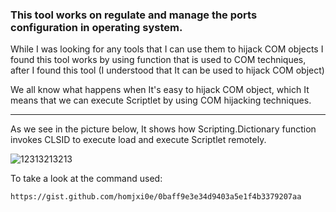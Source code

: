 ### This tool works on regulate and manage the ports configuration in operating system.
While I was looking for any tools that I can use them to hijack COM objects I found this tool works by using function that is used to COM techniques, after I found this tool (I understood that It can be used to hijack COM object)




We all know what happens when It's easy to hijack COM object, which It means that we can execute Scriptlet by using COM hijacking techniques.



* * * * * * * * * * * * * * * * * * * * * * * * * * * * * * * * * * * * * * 




As we see in the picture below, It shows how Scripting.Dictionary function invokes CLSID to execute load and execute Scriptlet remotely.

![12313213213](https://user-images.githubusercontent.com/25440152/61374905-682bdb00-a852-11e9-983f-eb632e7777c7.PNG)



To take a look at the command used:
```
https://gist.github.com/homjxi0e/0baff9e3e34d9403a5e1f4b3379207aa

```
